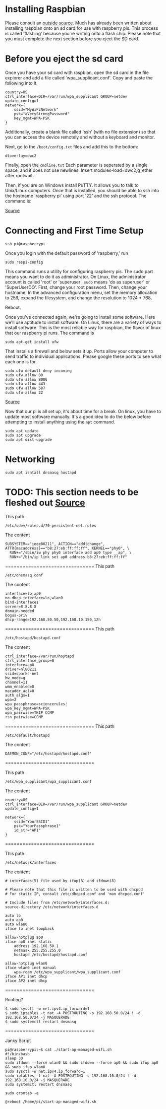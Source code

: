 # Installing Raspbian

Please consult an [outside source](https://www.raspberrypi.org/documentation/installation/installing-images/). Much has already been written about installing raspbian onto an sd card for use with raspberry pis. This process is called 'flashing' because you're writing onto a flash chip. Please note that you must complete the next section before you eject the SD card.

# Before you eject the sd card

Once you have your sd card with raspbian, open the sd card in the file explorer and add a file called 'wpa_supplicant.conf'. Copy and paste the following into it.
```
country=US
ctrl_interface=DIR=/var/run/wpa_supplicant GROUP=netdev
update_config=1
network={
	ssid="MyWiFiNetwork"
	psk="aVeryStrongPassword"
	key_mgmt=WPA-PSK
}
```

Additionally, create a blank file called 'ssh' (with no file extension) so that you can access the device remotely and without a keyboard and monitor.

Next, go to the ```/boot/config.txt``` files and add this to the bottom:
```
dtoverlay=dwc2
```
Finally, open the ```cmdline.txt```  Each parameter is seperated by a single space, and it does not use newlines. Insert modules-load=dwc2,g_ether after rootwait.

Then, if you are on Windows install PuTTY. It allows you to talk to Unix/Linux computers. Once that is installed, you should be able to ssh into the hostname 'raspberry pi' using port '22' and the ssh protocol. The command is:

[Source](https://gist.github.com/gbaman/975e2db164b3ca2b51ae11e45e8fd40a)
 
# Connecting and First Time Setup

```
ssh pi@raspberrypi
```
Once you login with the default password of 'raspberry,' run

```
sudo raspi-config
```

This command runs a utility for configuring raspberry pis. The sudo part means you want to do it as administrator. On Linux, the administrator account is called 'root' or 'superuser'. ```sudo``` means 'do as superuser' or 'SuperUserDO'. First, change your root password. Then, change your hostname. In the advanced configuration menu, set the memory allocation to 256, expand the filesystem, and change the resolution to 1024 * 768.  

Reboot.

Once you've connected again, we're going to install some software. Here we'll use aptitude to install software. On Linux, there are a variety of ways to install software. This is the most reliable way for raspbian, the flavor of linux that our raspberry pi runs. The command is



```
sudo apt-get install ufw
```

That installs a firewall and below sets it up. Ports allow your computer to send traffic to individual applications. Please google these ports to see what each one is for.

```
sudo ufw default deny incoming
sudo ufw allow 80
sudo ufw allow 8080
sudo ufw allow 443
sudo ufw allow 587
sudo ufw allow 22
```

[Source](https://slippytrumpet.io/posts/raspberry-pi-zero-w-setup/)

Now that our pi is all set up, it's about time for a break. On linux, you have to update most software manually. It's a good idea to do the below before attempting to install anything using the ```apt``` command.

```
sudo apt update
sudo apt upgrade
sudo apt dist-upgrade
```

# Networking

```
sudo apt isntall dnsmasq hostapd
```

TODO: This section needs to be fleshed out
[Source](https://blog.thewalr.us/2017/09/26/raspberry-pi-zero-w-simultaneous-ap-and-managed-mode-wifi/)
===============================
This path
```
/etc/udev/rules.d/70-persistent-net.rules
```
The content
```
SUBSYSTEM=="ieee80211", ACTION=="add|change", ATTR{macaddress}=="b8:27:eb:ff:ff:ff", KERNEL=="phy0", \
  RUN+="/sbin/iw phy phy0 interface add ap0 type __ap", \
  RUN+="/bin/ip link set ap0 address b8:27:eb:ff:ff:ff"
```
===============================
This path
```
/etc/dnsmasq.conf
```
The content
```
interface=lo,ap0
no-dhcp-interface=lo,wlan0
bind-interfaces
server=8.8.8.8
domain-needed
bogus-priv
dhcp-range=192.168.50.50,192.168.10.150,12h
```
===============================
This path
```
/etc/hostapd/hostapd.conf
```
The content
```
ctrl_interface=/var/run/hostapd
ctrl_interface_group=0
interface=ap0
driver=nl80211
ssid=sparks-net
hw_mode=g
channel=11
wmm_enabled=0
macaddr_acl=0
auth_algs=1
wpa=2
wpa_passphrase=sciencerules!
wpa_key_mgmt=WPA-PSK
wpa_pairwise=TKIP CCMP
rsn_pairwise=CCMP
```
===============================
This path
```
/etc/default/hostapd
```
The content
```
DAEMON_CONF="/etc/hostapd/hostapd.conf"
```
===============================

This path
```
/etc/wpa_supplicant/wpa_supplicant.conf
```
The content
```
country=US
ctrl_interface=DIR=/var/run/wpa_supplicant GROUP=netdev
update_config=1

network={
    ssid="YourSSID1"
    psk="YourPassphrase1"
    id_str="AP1"
}
```

===============================

This path
```
/etc/network/interfaces
```
The content
```
# interfaces(5) file used by ifup(8) and ifdown(8)

# Please note that this file is written to be used with dhcpcd
# For static IP, consult /etc/dhcpcd.conf and 'man dhcpcd.conf'

# Include files from /etc/network/interfaces.d:
source-directory /etc/network/interfaces.d

auto lo
auto ap0
auto wlan0
iface lo inet loopback

allow-hotplug ap0
iface ap0 inet static
    address 192.168.50.1
    netmask 255.255.255.0
    hostapd /etc/hostapd/hostapd.conf

allow-hotplug wlan0
iface wlan0 inet manual
    wpa-roam /etc/wpa_supplicant/wpa_supplicant.conf
iface AP1 inet dhcp
iface AP2 inet dhcp
```
===============================

Routing?

```
$ sudo sysctl -w net.ipv4.ip_forward=1
$ sudo iptables -t nat -A POSTROUTING -s 192.168.50.0/24 ! -d 192.168.50.0/24 -j MASQUERADE
$ sudo systemctl restart dnsmasq
```

===============================

Janky Script

```
pi@raspberrypi:~$ cat ./start-ap-managed-wifi.sh
#!/bin/bash
sleep 30
sudo ifdown --force wlan0 && sudo ifdown --force ap0 && sudo ifup ap0 && sudo ifup wlan0
sudo sysctl -w net.ipv4.ip_forward=1
sudo iptables -t nat -A POSTROUTING -s 192.168.10.0/24 ! -d 192.168.10.0/24 -j MASQUERADE
sudo systemctl restart dnsmasq

sudo crontab -e

@reboot /home/pi/start-ap-managed-wifi.sh
```

